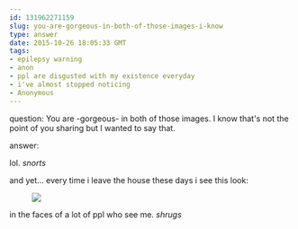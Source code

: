 ```yaml
---
id: 131962271159
slug: you-are-gorgeous-in-both-of-those-images-i-know
type: answer
date: 2015-10-26 18:05:33 GMT
tags:
- epilepsy warning
- anon
- ppl are disgusted with my existence everyday
- i've almost stopped noticing
- Anonymous
---
```

question: You are -gorgeous- in both of those images. I know that's not the point of you sharing but I wanted to say that.

answer: <p>lol. *snorts*</p><p>and yet... every time i leave the house these days i see this look:</p><figure data-orig-height="185" data-orig-width="245"><img src="https://31.media.tumblr.com/1a88ad448a90405becf2a41c2b9a8e6e/tumblr_inline_nwua81zHcE1rdzs46_500.gif" data-orig-height="185" data-orig-width="245"></figure><p>in the faces of a lot of ppl who see me. *shrugs*</p>